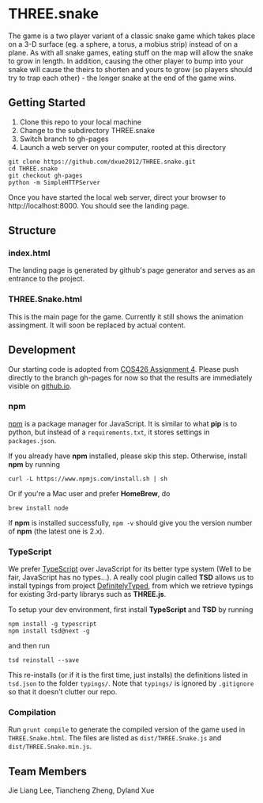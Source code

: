 # THREE.snake

The game is a two player variant of a classic snake game which takes place on a 3-D surface (eg. a sphere, a torus, a mobius strip) instead of on a plane. As with all snake games, eating stuff on the map will allow the snake to grow in length. In addition, causing the other player to bump into your snake will cause the theirs to shorten and yours to grow (so players should try to trap each other) - the longer snake at the end of the game wins.

## Getting Started

1. Clone this repo to your local machine
2. Change to the subdirectory THREE.snake
3. Switch branch to gh-pages
4. Launch a web server on your computer, rooted at this directory

```
git clone https://github.com/dxue2012/THREE.snake.git
cd THREE.snake
git checkout gh-pages
python -m SimpleHTTPServer
```

Once you have started the local web server, direct your browser to http://localhost:8000. You should see the landing page.

## Structure
### index.html
The landing page is generated by github's page generator and serves as an entrance to the project.

### THREE.Snake.html
This is the main page for the game. Currently it still shows the animation assingment. It will soon be replaced by actual content.

## Development

Our starting code is adopted from [COS426 Assignment 4](http://www.cs.princeton.edu/courses/archive/spring15/cos426/assign4/). Please push directly to the branch gh-pages for now so that the results are immediately visible on [github.io](http://dxue2012.github.io/THREE.snake).

### npm
[npm](https://github.com/npm/npm) is a package manager for JavaScript. It is similar to what **pip** is to python, but instead of a `requirements.txt`, it stores settings in `packages.json`.

If you already have **npm** installed, please skip this step. Otherwise, install **npm** by running
```
curl -L https://www.npmjs.com/install.sh | sh
```

Or if you're a Mac user and prefer **HomeBrew**, do
```
brew install node
```

If **npm** is installed successfully, `npm -v` should give you the version number of **npm** (the latest one is 2.x).

### TypeScript
We prefer [TypeScript](http://www.typescriptlang.org/) over JavaScript for its better type system (Well to be fair, JavaScript has no types...). A really cool plugin called **TSD** allows us to install typings from project [DefinitelyTyped](https://github.com/DefinitelyTyped/tsd), from which we retrieve typings for existing 3rd-party librarys such as **THREE.js**. 

To setup your dev environment, first install **TypeScript** and **TSD** by running
```
npm install -g typescript
npm install tsd@next -g
```
and then run
```
tsd reinstall --save
```

This re-installs (or if it is the first time, just installs) the definitions listed in `tsd.json` to the folder `typings/`. Note that `typings/` is ignored by `.gitignore` so that it doesn't clutter our repo.

### Compilation

Run `grunt compile` to generate the compiled version of the game used in `THREE.Snake.html`.
The files are listed as `dist/THREE.Snake.js` and `dist/THREE.Snake.min.js`.

## Team Members

Jie Liang Lee, Tiancheng Zheng, Dyland Xue
